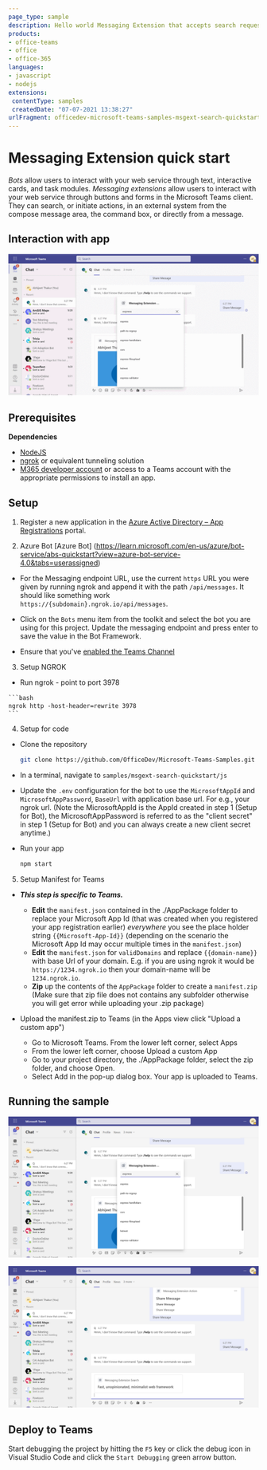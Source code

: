 ```yaml
---
page_type: sample
description: Hello world Messaging Extension that accepts search requests and returns results.
products:
- office-teams
- office
- office-365
languages:
- javascript
- nodejs
extensions:
 contentType: samples
 createdDate: "07-07-2021 13:38:27"
urlFragment: officedev-microsoft-teams-samples-msgext-search-quickstart-js
---
```


# Messaging Extension quick start

*Bots* allow users to interact with your web service through text, interactive cards, and task modules. *Messaging extensions* allow users to interact with your web service through buttons and forms in the Microsoft Teams client. They can search, or initiate actions, in an external system from the compose message area, the command box, or directly from a message.

## Interaction with app

![Sample Module](Images/msgextsearchquickstart.gif)

## Prerequisites

**Dependencies**
-  [NodeJS](https://nodejs.org/en/)
-  [ngrok](https://ngrok.com/download) or equivalent tunneling solution
-  [M365 developer account](https://docs.microsoft.com/en-us/microsoftteams/platform/concepts/build-and-test/prepare-your-o365-tenant) or access to a Teams account with the appropriate permissions to install an app.

## Setup

  1. Register a new application in the [Azure Active Directory – App Registrations](https://go.microsoft.com/fwlink/?linkid=2083908) portal.  
 
  2. Azure Bot [Azure Bot] (https://learn.microsoft.com/en-us/azure/bot-service/abs-quickstart?view=azure-bot-service-4.0&tabs=userassigned)

- For the Messaging endpoint URL, use the current `https` URL you were given by running ngrok and append it with the path `/api/messages`. It should like something work `https://{subdomain}.ngrok.io/api/messages`.

- Click on the `Bots` menu item from the toolkit and select the bot you are using for this project.  Update the messaging endpoint and press enter to save the value in the Bot Framework.

- Ensure that you've [enabled the Teams Channel](https://docs.microsoft.com/en-us/azure/bot-service/channel-connect-teams?view=azure-bot-service-4.0)

 3. Setup NGROK
   - Run ngrok - point to port 3978

    ```bash
    ngrok http -host-header=rewrite 3978
    ```
4. Setup for code
  - Clone the repository

    ```bash
    git clone https://github.com/OfficeDev/Microsoft-Teams-Samples.git
    ```

  - In a terminal, navigate to `samples/msgext-search-quickstart/js`
  
  - Update the `.env` configuration for the bot to use the `MicrosoftAppId` and `MicrosoftAppPassword`, `BaseUrl` with application base url. For e.g., your ngrok url. (Note the MicrosoftAppId is the AppId created in step 1 (Setup for Bot), the MicrosoftAppPassword is referred to as the "client secret" in step 1 (Setup for Bot) and you can always create a new client secret anytime.)
  
 - Run your app

    ```bash
    npm start
    ```

5. Setup Manifest for Teams
- __*This step is specific to Teams.*__
    - **Edit** the `manifest.json` contained in the ./AppPackage folder to replace your Microsoft App Id (that was created when you registered your app registration earlier) *everywhere* you see the place holder string `{{Microsoft-App-Id}}` (depending on the scenario the Microsoft App Id may occur multiple times in the `manifest.json`)
    - **Edit** the `manifest.json` for `validDomains` and replace `{{domain-name}}` with base Url of your domain. E.g. if you are using ngrok it would be `https://1234.ngrok.io` then your domain-name will be `1234.ngrok.io`.
    - **Zip** up the contents of the `AppPackage` folder to create a `manifest.zip` (Make sure that zip file does not contains any subfolder otherwise you will get error while uploading your .zip package)

- Upload the manifest.zip to Teams (in the Apps view click "Upload a custom app")
   - Go to Microsoft Teams. From the lower left corner, select Apps
   - From the lower left corner, choose Upload a custom App
   - Go to your project directory, the ./AppPackage folder, select the zip folder, and choose Open.
   - Select Add in the pop-up dialog box. Your app is uploaded to Teams.

## Running the sample

![Search](Images/search.png)

![Result](Images/result.png)

## Deploy to Teams
Start debugging the project by hitting the `F5` key or click the debug icon in Visual Studio Code and click the `Start Debugging` green arrow button.



